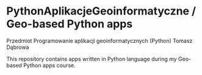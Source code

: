 # PythonAplikacjeGeoinformatyczne / Geo-based Python apps
Przedmiot Programowanie aplikacji geoinformatycznych (Python) 
Tomasz Dąbrowa

This repository contains apps written in Python language during my Geo-based Python apps course.
